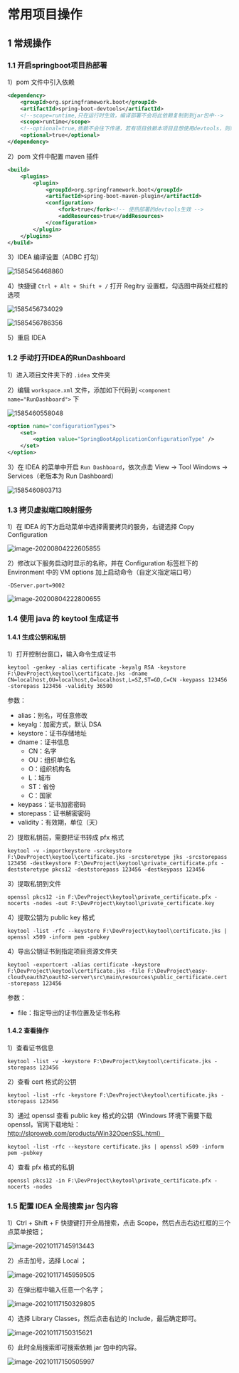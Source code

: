 

# 常用项目操作

## 1 常规操作

### 1.1 开启springboot项目热部署

1）pom 文件中引入依赖

````xml
<dependency>
    <groupId>org.springframework.boot</groupId>
    <artifactId>spring-boot-devtools</artifactId>
    <!--scope=runtime,只在运行时生效，编译部署不会将此依赖复制到到jar包中-->
    <scope>runtime</scope>
    <!--optional=true,依赖不会往下传递，若有项目依赖本项目且想使用devtools，则需要重新引入-->
    <optional>true</optional>
</dependency>
````

2）pom 文件中配置 maven 插件

````xml
<build>
    <plugins>
        <plugin>
            <groupId>org.springframework.boot</groupId>
            <artifactId>spring-boot-maven-plugin</artifactId>
            <configuration>
                <fork>true</fork><!-- 使热部署的devtools生效 -->
                <addResources>true</addResources>
            </configuration>
        </plugin>
    </plugins>
</build>
````

3）IDEA 编译设置（ADBC 打勾）

![1585456468860](assets/1585456468860.png)

4）快捷键 `Ctrl + Alt + Shift + /` 打开 Regitry 设置框，勾选图中两处红框的选项

![1585456734029](assets/1585456734029.png)

![1585456786356](assets/1585456786356.png)

5）重启 IDEA

### 1.2 手动打开IDEA的RunDashboard

1）进入项目文件夹下的 `.idea` 文件夹

2）编辑 `workspace.xml` 文件，添加如下代码到 `<component name="RunDashboard">` 下

![1585460558048](assets/1585460558048.png)

````xml
<option name="configurationTypes">
    <set>
        <option value="SpringBootApplicationConfigurationType" />
    </set>
</option>
````

3）在 IDEA 的菜单中开启 `Run Dashboard`，依次点击 View -> Tool Windows -> Services（老版本为 Run Dashboard）

![1585460803713](assets/1585460803713.png)

### 1.3 拷贝虚拟端口映射服务

1）在 IDEA 的下方启动菜单中选择需要拷贝的服务，右键选择 Copy Configuration

![image-20200804222605855](assets/image-20200804222605855.png)

2）修改以下服务启动时显示的名称，并在 Configuration 标签栏下的 Environment 中的 VM options 加上启动命令（自定义指定端口号）

````shell
-DServer.port=9002
````

![image-20200804222800655](assets/image-20200804222800655.png)

### 1.4 使用 java 的 keytool 生成证书

#### 1.4.1 生成公钥和私钥

1）打开控制台窗口，输入命令生成证书

````shell
keytool -genkey -alias certificate -keyalg RSA -keystore F:\DevProject\keytool\certificate.jks -dname CN=localhost,OU=localhost,O=localhost,L=SZ,ST=GD,C=CN -keypass 123456 -storepass 123456 -validity 36500
````

参数：

- alias：别名，可任意修改
- keyalg：加密方式，默认 DSA
- keystore：证书存储地址
- dname：证书信息
    - CN：名字
    - OU：组织单位名
    - O：组织机构名
    - L：城市
    - ST：省份
    - C：国家
- keypass：证书加密密码
- storepass：证书解密密码
- validity：有效期，单位（天）

2）提取私钥前，需要把证书转成 pfx 格式

```shell
keytool -v -importkeystore -srckeystore F:\DevProject\keytool\certificate.jks -srcstoretype jks -srcstorepass 123456 -destkeystore F:\DevProject\keytool\private_certificate.pfx -deststoretype pkcs12 -deststorepass 123456 -destkeypass 123456
```

3）提取私钥到文件

````shell
openssl pkcs12 -in F:\DevProject\keytool\private_certificate.pfx -nocerts -nodes -out F:\DevProject\keytool\private_certificate.key
````

4）提取公钥为 public key 格式

````shell
keytool -list -rfc --keystore F:\DevProject\keytool\certificate.jks | openssl x509 -inform pem -pubkey
````

4）导出公钥证书到指定项目资源文件夹

````shell
keytool -exportcert -alias certificate -keystore F:\DevProject\keytool\certificate.jks -file F:\DevProject\easy-cloud\oauth2\oauth2-server\src\main\resources\public_certificate.cert -storepass 123456
````

参数：

- file：指定导出的证书位置及证书名称

#### 1.4.2 查看操作

1）查看证书信息

````shell
keytool -list -v -keystore F:\DevProject\keytool\certificate.jks -storepass 123456
````

2）查看 cert 格式的公钥

````shell
keytool -list -rfc -keystore F:\DevProject\keytool\certificate.jks -storepass 123456
````

3）通过 openssl 查看 public key 格式的公钥（Windows 环境下需要下载 openssl，官网下载地址：http://slproweb.com/products/Win32OpenSSL.html）

````shell
keytool -list -rfc --keystore certificate.jks | openssl x509 -inform pem -pubkey
````

4）查看 pfx 格式的私钥

````shell
openssl pkcs12 -in F:\DevProject\keytool\private_certificate.pfx -nocerts -nodes
````

### 1.5 配置 IDEA 全局搜索 jar 包内容

1）Ctrl + Shift + F 快捷键打开全局搜索，点击 Scope，然后点击右边红框的三个点菜单按钮；

![image-20210117145913443](assets/image-20210117145913443.png)

2）点击加号，选择 Local ；

![image-20210117145959505](assets/image-20210117145959505.png)

3）在弹出框中输入任意一个名字；

![image-20210117150329805](assets/image-20210117150329805.png)

4）选择 Library Classes，然后点击右边的 Include，最后确定即可。

![image-20210117150315621](assets/image-20210117150315621.png)

6）此时全局搜索即可搜索依赖 jar 包中的内容。

![image-20210117150505997](assets/image-20210117150505997.png)
